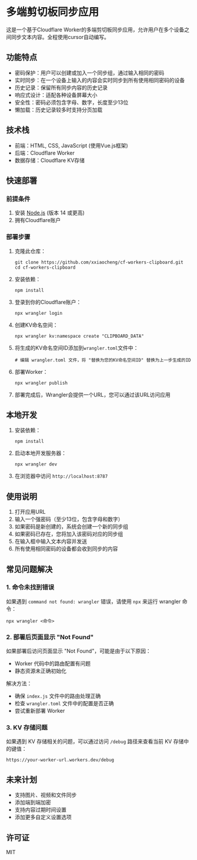 # 多端剪切板同步应用

这是一个基于Cloudflare Worker的多端剪切板同步应用，允许用户在多个设备之间同步文本内容。全程使用cursor自动编写。

## 功能特点

- 密码保护：用户可以创建或加入一个同步组，通过输入相同的密码
- 实时同步：在一个设备上输入的内容会实时同步到所有使用相同密码的设备
- 历史记录：保留所有同步内容的历史记录
- 响应式设计：适配各种设备屏幕大小
- 安全性：密码必须包含字母、数字，长度至少13位
- 懒加载：历史记录较多时支持分页加载

## 技术栈

- 前端：HTML, CSS, JavaScript (使用Vue.js框架)
- 后端：Cloudflare Worker
- 数据存储：Cloudflare KV存储

## 快速部署

### 前提条件

1. 安装 [Node.js](https://nodejs.org/) (版本 14 或更高)
2. 拥有Cloudflare账户

### 部署步骤

1. 克隆此仓库：
   ```
   git clone https://github.com/xxiaocheng/cf-workers-clipboard.git
   cd cf-workers-clipboard
   ```

2. 安装依赖：
   ```
   npm install
   ```

3. 登录到你的Cloudflare账户：
   ```
   npx wrangler login
   ```

4. 创建KV命名空间：
   ```
   npx wrangler kv:namespace create "CLIPBOARD_DATA"
   ```

5. 将生成的KV命名空间ID添加到`wrangler.toml`文件中：
   ```
   # 编辑 wrangler.toml 文件，将 "替换为您的KV命名空间ID" 替换为上一步生成的ID
   ```

6. 部署Worker：
   ```
   npx wrangler publish
   ```

7. 部署完成后，Wrangler会提供一个URL，您可以通过该URL访问应用

## 本地开发

1. 安装依赖：
   ```
   npm install
   ```

2. 启动本地开发服务器：
   ```
   npx wrangler dev
   ```

3. 在浏览器中访问 `http://localhost:8787`

## 使用说明

1. 打开应用URL
2. 输入一个强密码（至少13位，包含字母和数字）
3. 如果密码是新创建的，系统会创建一个新的同步组
4. 如果密码已存在，您将加入该密码对应的同步组
5. 在输入框中输入文本内容并发送
6. 所有使用相同密码的设备都会收到同步的内容

## 常见问题解决

### 1. 命令未找到错误

如果遇到 `command not found: wrangler` 错误，请使用 `npx` 来运行 wrangler 命令：

```
npx wrangler <命令>
```

### 2. 部署后页面显示 "Not Found"

如果部署后访问页面显示 "Not Found"，可能是由于以下原因：

- Worker 代码中的路由配置有问题
- 静态资源未正确初始化

解决方法：
- 确保 `index.js` 文件中的路由处理正确
- 检查 `wrangler.toml` 文件中的配置是否正确
- 尝试重新部署 Worker

### 3. KV 存储问题

如果遇到 KV 存储相关的问题，可以通过访问 `/debug` 路径来查看当前 KV 存储中的键值：

```
https://your-worker-url.workers.dev/debug
```

## 未来计划

- 支持图片、视频和文件同步
- 添加端到端加密
- 支持内容过期时间设置
- 添加更多自定义设置选项

## 许可证

MIT 